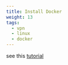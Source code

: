 ```yaml
---
title: Install Docker
weight: 13
tags:
  - vpn
  - linux
  - docker
---
```

see this [tutorial](/notebook/docker/install-docker/)